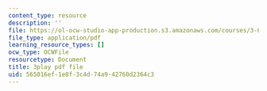 ```yaml
---
content_type: resource
description: ''
file: https://ol-ocw-studio-app-production.s3.amazonaws.com/courses/3-091-introduction-to-solid-state-chemistry-fall-2018/565016ef1e8f3c4d74a942760d2364c3_cSER5tjagqE.pdf
file_type: application/pdf
learning_resource_types: []
ocw_type: OCWFile
resourcetype: Document
title: 3play pdf file
uid: 565016ef-1e8f-3c4d-74a9-42760d2364c3
---
```

